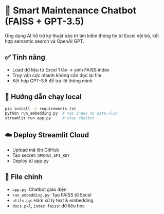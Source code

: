 # 🤖 Smart Maintenance Chatbot (FAISS + GPT-3.5)

Ứng dụng AI hỗ trợ kỹ thuật bảo trì tìm kiếm thông tin từ Excel nội bộ, kết hợp semantic search và OpenAI GPT.

## ✅ Tính năng
- Load dữ liệu từ Excel 1 lần → sinh FAISS index
- Truy vấn cực nhanh không cần đọc lại file
- Kết hợp GPT-3.5 để trả lời thông minh

## 🚀 Hướng dẫn chạy local
```bash
pip install -r requirements.txt
python run_embedding.py  # tạo index từ data.xlsx
streamlit run app.py     # chạy chatbot
```

## ☁️ Deploy Streamlit Cloud
- Upload mã lên GitHub
- Tạo secret: `OPENAI_API_KEY`
- Deploy từ app.py

## 📁 File chính
- `app.py`: Chatbot giao diện
- `run_embedding.py`: Tạo FAISS từ Excel
- `utils.py`: Hàm xử lý text & embedding
- `docs.pkl`, `index.faiss`: dữ liệu học

